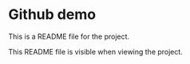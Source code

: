 Github demo
===========

This is a README file for the project.

This README file is visible when viewing the project.
